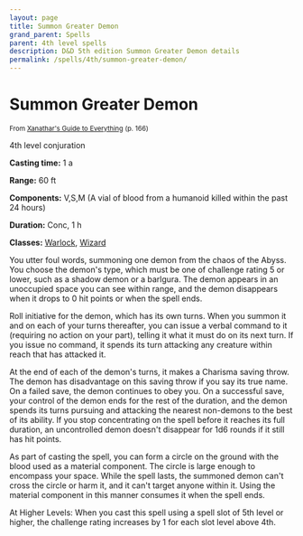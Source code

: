 ```yaml
---
layout: page
title: Summon Greater Demon
grand_parent: Spells
parent: 4th level spells 
description: D&D 5th edition Summon Greater Demon details
permalink: /spells/4th/summon-greater-demon/
---
```


# Summon Greater Demon

<small>From <a target="_blank" href="https://dnd.wizards.com/products/tabletop-games/rpg-products/xanathars-guide-everything">Xanathar's Guide to Everything</a> (p. 166)</small>

4th level conjuration

**Casting time:** 1 a

**Range:** 60 ft

**Components:** V,S,M (A vial of blood from a humanoid killed within the past 24 hours)

**Duration:** Conc, 1 h

**Classes:** [Warlock](/classes/warlock/), [Wizard](/classes/wizard/)

You utter foul words, summoning one demon from the chaos of the Abyss. You choose the demon's type, which must be one of challenge rating 5 or lower, such as a shadow demon or a barlgura. The demon appears in an unoccupied space you can see within range, and the demon disappears when it drops to 0 hit points or when the spell ends.

   Roll initiative for the demon, which has its own turns. When you summon it and on each of your turns thereafter, you can issue a verbal command to it (requiring no action on your part), telling it what it must do on its next turn. If you issue no command, it spends its turn attacking any creature within reach that has attacked it.

   At the end of each of the demon's turns, it makes a Charisma saving throw. The demon has disadvantage on this saving throw if you say its true name. On a failed save, the demon continues to obey you. On a successful save, your control of the demon ends for the rest of the duration, and the demon spends its turns pursuing and attacking the nearest non-demons to the best of its ability. If you stop concentrating on the spell before it reaches its full duration, an uncontrolled demon doesn't disappear for 1d6 rounds if it still has hit points.

   As part of casting the spell, you can form a circle on the ground with the blood used as a material component. The circle is large enough to encompass your space. While the spell lasts, the summoned demon can't cross the circle or harm it, and it can't target anyone within it. Using the material component in this manner consumes it when the spell ends.

   At Higher Levels: When you cast this spell using a spell slot of 5th level or higher, the challenge rating increases by 1 for each slot level above 4th.
